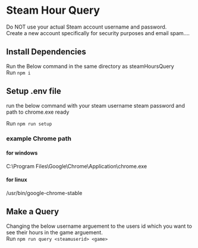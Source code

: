 # Steam Hour Query
Do NOT use your actual Steam account username and password.  
Create a new account specifically for security purposes and email spam....

## Install Dependencies
Run the Below command in the same directory as steamHoursQuery  
Run ```npm i```

## Setup .env file
run the below command with your steam username steam password and path to chrome.exe ready  

Run ```npm run setup```

### example Chrome path  
#### for windows  
C:\Program Files\Google\Chrome\Application\chrome.exe  
#### for linux  
/usr/bin/google-chrome-stable

## Make a Query
Changing the below username arguement to the users id which you want to see their hours in the game arguement.  
Run ```npm run query <steamuserid> <game>```
